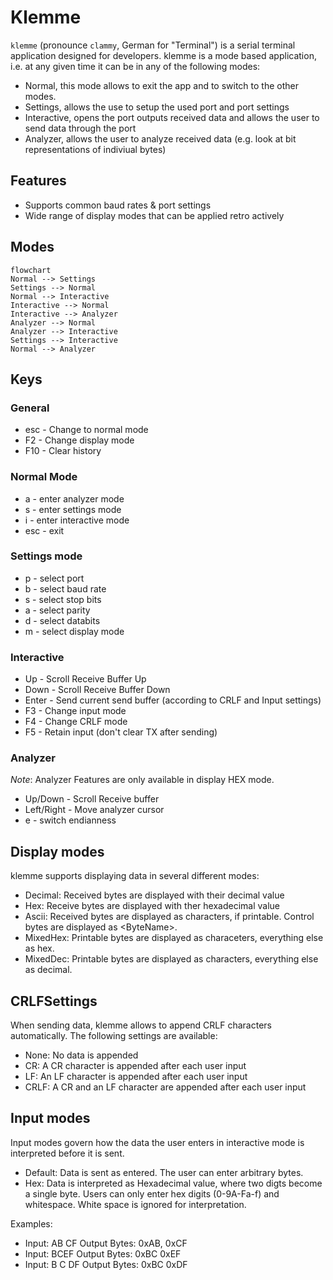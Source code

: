 # Klemme

`klemme` (pronounce `clammy`, German for "Terminal") is a serial terminal application designed
for developers. klemme is a mode based application, i.e. at any given time it can be in any of the following modes:

* Normal, this mode allows to exit the app and to switch to the other modes.
* Settings, allows the use to setup the used port and port settings
* Interactive, opens the port outputs received data and allows the user to send data through the port
* Analyzer, allows the user to analyze received data (e.g. look at bit representations of indiviual bytes)

## Features

* Supports common baud rates & port settings
* Wide range of display modes that can be applied retro actively

## Modes

```mermaid
flowchart
Normal --> Settings
Settings --> Normal
Normal --> Interactive
Interactive --> Normal
Interactive --> Analyzer
Analyzer --> Normal
Analyzer --> Interactive
Settings --> Interactive
Normal --> Analyzer
```

## Keys

### General

* esc - Change to normal mode
* F2 - Change display mode
* F10 - Clear history

### Normal Mode

* a - enter analyzer mode
* s - enter settings mode
* i - enter interactive mode
* esc - exit

### Settings mode

* p - select port
* b - select baud rate
* s - select stop bits
* a - select parity
* d - select databits
* m - select display mode

### Interactive

* Up - Scroll Receive Buffer Up
* Down - Scroll Receive Buffer Down
* Enter - Send current send buffer (according to CRLF and Input settings)
* F3 - Change input mode
* F4 - Change CRLF mode
* F5 - Retain input (don't clear TX after sending)

### Analyzer

_Note_: Analyzer Features are only available in display HEX mode.

* Up/Down - Scroll Receive buffer
* Left/Right - Move analyzer cursor
* e - switch endianness

## Display modes

klemme supports displaying data in several different modes:

* Decimal: Received bytes are displayed with their decimal value
* Hex: Receive bytes are displayed with ther hexadecimal value
* Ascii: Received bytes are displayed as characters, if printable. Control bytes are displayed as \<ByteName\>.
* MixedHex: Printable bytes are displayed as characeters, everything else as hex.
* MixedDec: Printable bytes are displayed as characters, everything else as decimal.

## CRLFSettings

When sending data, klemme allows to append CRLF characters automatically. The following settings are available:

* None: No data is appended
* CR: A CR character is appended after each user input
* LF: An LF character is appended after each user input
* CRLF: A CR and an LF character are appended after each user input

## Input modes

Input modes govern how the data the user enters in interactive mode is interpreted before it is sent.

* Default: Data is sent as entered. The user can enter arbitrary bytes.
* Hex: Data is interpreted as Hexadecimal value, where two digts become a single byte. Users can only enter hex digits (0-9A-Fa-f) and whitespace. White space is ignored for interpretation.

Examples:

* Input: AB CF  Output Bytes: 0xAB, 0xCF
* Input: BCEF Output Bytes: 0xBC 0xEF
* Input: B C DF Output Bytes: 0xBC 0xDF
